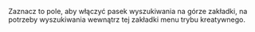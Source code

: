 Zaznacz to pole, aby włączyć pasek wyszukiwania na górze zakładki, na potrzeby wyszukiwania wewnątrz tej zakładki menu trybu kreatywnego.